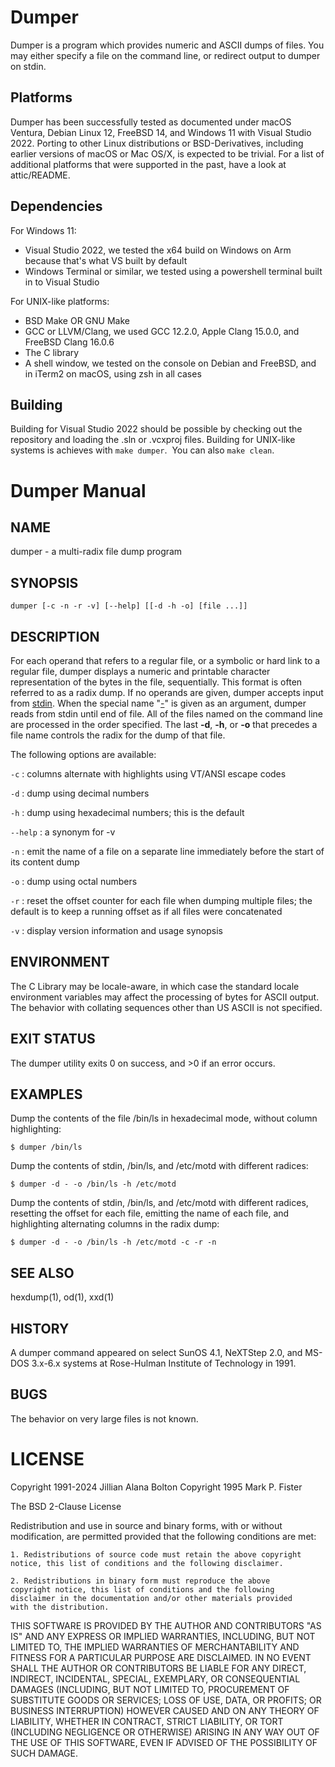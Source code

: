 Dumper
======

Dumper is a program which provides numeric and ASCII dumps of files. You may either specify a file on the command line, or redirect output to dumper on stdin.

Platforms
---------

Dumper has been successfully tested as documented under macOS Ventura, Debian Linux 12, FreeBSD 14, and Windows 11 with Visual Studio 2022. Porting to other Linux distributions or BSD-Derivatives, including earlier versions of macOS or Mac OS/X, is expected to be trivial. For a list of additional platforms that were supported in the past, have a look at attic/README.

Dependencies
------------

For Windows 11:

- Visual Studio 2022, we tested the x64 build on Windows on Arm because that's what VS built by default
- Windows Terminal or similar, we tested using a powershell terminal built in to Visual Studio

For UNIX-like platforms:

- BSD Make OR GNU Make
- GCC or LLVM/Clang, we used GCC 12.2.0, Apple Clang 15.0.0, and FreeBSD Clang 16.0.6
- The C library
- A shell window, we tested on the console on Debian and FreeBSD, and in iTerm2 on macOS, using zsh in all cases

Building
--------

Building for Visual Studio 2022 should be possible by checking out the repository and loading the .sln or .vcxproj files. Building for UNIX-like systems is achieves with `make dumper`.  You can also `make clean`.

Dumper Manual
=============

NAME
----

dumper - a multi-radix file dump program

SYNOPSIS
--------
`dumper [-c -n -r -v] [--help] [[-d -h -o] [file ...]]`

DESCRIPTION
-----------

For each operand that refers to a regular file, or a symbolic or hard link to a regular file, dumper displays a numeric and printable character representation of the bytes in the file, sequentially. This format is often referred to as a radix dump. If no operands are given, dumper accepts input from <ins>stdin</ins>. When the special name "<ins>-</ins>" is given as an argument, dumper reads from stdin until end of file. All of the files named on the command line are processed in the order specified. The last **-d**, **-h**, or **-o** that precedes a file name controls the radix for the dump of that file.

The following options are available:

`-c`
: columns alternate with highlights using VT/ANSI escape codes

`-d`
: dump using decimal numbers

`-h`
: dump using hexadecimal numbers; this is the default

`--help`
: a synonym for -v

`-n`
: emit the name of a file on a separate line immediately before the start of its content dump

`-o`
: dump using octal numbers

`-r`
: reset the offset counter for each file when dumping multiple files; the default is to keep a running offset as if all files were concatenated

`-v`
: display version information and usage synopsis

ENVIRONMENT
-----------

The C Library may be locale-aware, in which case the standard locale environment variables may affect the processing of bytes for ASCII output. The behavior with collating sequences other than US ASCII is not specified.

EXIT STATUS
-----------

The dumper utility exits 0 on success, and >0 if an error occurs.

EXAMPLES
--------

Dump the contents of the file /bin/ls in hexadecimal mode, without column highlighting:

    $ dumper /bin/ls

Dump the contents of stdin, /bin/ls, and /etc/motd with different radices:

    $ dumper -d - -o /bin/ls -h /etc/motd

Dump the contents of stdin, /bin/ls, and /etc/motd with different radices, resetting the offset for each file, emitting the name of each file, and highlighting alternating columns in the radix dump:

    $ dumper -d - -o /bin/ls -h /etc/motd -c -r -n

SEE ALSO
--------
hexdump(1), od(1), xxd(1)

HISTORY
-------

A dumper command appeared on select SunOS 4.1, NeXTStep 2.0, and MS-DOS 3.x-6.x systems at Rose-Hulman Institute of Technology in 1991.

BUGS
----

The behavior on very large files is not known.

LICENSE
=======

Copyright 1991-2024 Jillian Alana Bolton
Copyright 1995 Mark P. Fister

The BSD 2-Clause License

Redistribution and use in source and binary forms, with or without
modification, are permitted provided that the following conditions are
met:

    1. Redistributions of source code must retain the above copyright
    notice, this list of conditions and the following disclaimer.

    2. Redistributions in binary form must reproduce the above
    copyright notice, this list of conditions and the following
    disclaimer in the documentation and/or other materials provided
    with the distribution.

THIS SOFTWARE IS PROVIDED BY THE AUTHOR AND CONTRIBUTORS "AS IS" AND
ANY EXPRESS OR IMPLIED WARRANTIES, INCLUDING, BUT NOT LIMITED TO, THE
IMPLIED WARRANTIES OF MERCHANTABILITY AND FITNESS FOR A PARTICULAR
PURPOSE ARE DISCLAIMED. IN NO EVENT SHALL THE AUTHOR OR CONTRIBUTORS
BE LIABLE FOR ANY DIRECT, INDIRECT, INCIDENTAL, SPECIAL, EXEMPLARY, OR
CONSEQUENTIAL DAMAGES (INCLUDING, BUT NOT LIMITED TO, PROCUREMENT OF
SUBSTITUTE GOODS OR SERVICES; LOSS OF USE, DATA, OR PROFITS; OR
BUSINESS INTERRUPTION) HOWEVER CAUSED AND ON ANY THEORY OF LIABILITY,
WHETHER IN CONTRACT, STRICT LIABILITY, OR TORT (INCLUDING NEGLIGENCE
OR OTHERWISE) ARISING IN ANY WAY OUT OF THE USE OF THIS SOFTWARE, EVEN
IF ADVISED OF THE POSSIBILITY OF SUCH DAMAGE.
